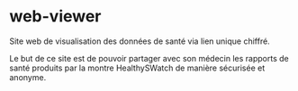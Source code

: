 # web-viewer

Site web de visualisation des données de santé via lien unique chiffré.

Le but de ce site est de pouvoir partager avec son médecin les rapports de santé produits par la montre HealthySWatch de manière sécurisée et anonyme.